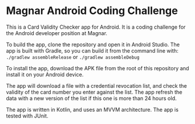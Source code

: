 Magnar Android Coding Challenge
==============================
This is a Card Validity Checker app for Android. It is a coding challenge for the Android developer position at Magnar.

To build the app, clone the repository and open it in Android Studio. The app is built with Gradle, so you can build it from the command line with:
`./gradlew assembleRelease`
or
`./gradlew assembleDebug`

To install the app, download the APK file from the root of this repository and install it on your Android device.

The app will download a file with a credential revocation list, and check the validity of the card number you enter against the list.
The app refresh the data with a new version of the list if this one is more than 24 hours old.

The app is written in Kotlin, and uses an MVVM architecture. The app is tested with JUnit.

